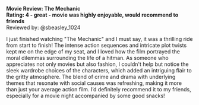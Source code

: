 **Movie Review: The Mechanic**  
**Rating: 4 - great - movie was highly enjoyable, would recommend to friends**  
Reviewed by: @sbeasley_1024

I just finished watching "The Mechanic" and I must say, it was a thrilling ride from start to finish! The intense action sequences and intricate plot twists kept me on the edge of my seat, and I loved how the film portrayed the moral dilemmas surrounding the life of a hitman. As someone who appreciates not only movies but also fashion, I couldn't help but notice the sleek wardrobe choices of the characters, which added an intriguing flair to the gritty atmosphere. The blend of crime and drama with underlying themes that resonate with social causes was refreshing, making it more than just your average action film. I’d definitely recommend it to my friends, especially for a movie night accompanied by some good snacks!